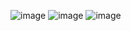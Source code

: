 ![image](http://oop8qvu4m.bkt.clouddn.com/Simulator%20Screen%20Shot%20-%20iPhone%208%20Plus%20-%202017-11-17%20at%2014.28.01.png)
![image](http://oop8qvu4m.bkt.clouddn.com/left.png)
![image](http://oop8qvu4m.bkt.clouddn.com/right.png)

